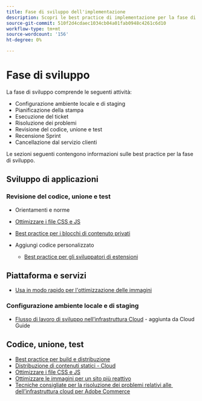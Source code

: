 ```yaml
---
title: Fase di sviluppo dell'implementazione
description: Scopri le best practice di implementazione per la fase di sviluppo dei progetti Adobe Commerce.
source-git-commit: 510f2d4cdaec1034cb04a01fab0948c4261c6d10
workflow-type: tm+mt
source-wordcount: '156'
ht-degree: 0%

---
```



# Fase di sviluppo

La fase di sviluppo comprende le seguenti attività:

- Configurazione ambiente locale e di staging
- Pianificazione della stampa
- Esecuzione del ticket
- Risoluzione dei problemi
- Revisione del codice, unione e test
- Recensione Sprint
- Cancellazione dal servizio clienti

Le sezioni seguenti contengono informazioni sulle best practice per la fase di sviluppo.

## Sviluppo di applicazioni

### Revisione del codice, unione e test

- Orientamenti e norme

<!--Assets not yet integrated
  - [Development best practices](https://wiki.corp.adobe.com/x/nT4ykw)
  - [Code Review](https://wiki.corp.adobe.com/x/qT4ykw)
  - [Debugging Magento 2](https://wiki.corp.adobe.com/x/nz4ykw) (wiki)
-->
- [Ottimizzare i file CSS e JS](optimize-css-js-files.md)
- [Best practice per i blocchi di contenuto privati](private-content-block-configuration.md)

- Aggiungi codice personalizzato
   - [Best practice per gli sviluppatori di estensioni](https://developer.adobe.com/commerce/php/best-practices/)

<!--Assets not yet integrated

  - [Best practices for theme development](https://wiki.corp.adobe.com/pages/viewpage.action?spaceKey=MAGPS&title=Best+Practices+for+Theme+Development)
  - [Module basis](https://wiki.corp.adobe.com/x/kz4ykw) (wiki) — Develop custom modules
  - [Exception Handling](https://wiki.corp.adobe.com/x/nz4ykw)
  - [Custom code copyrights](https://wiki.corp.adobe.com/x/lj4ykw)
- Source control and package management - wiki articles
  - [Code management - Git vs. Composer](https://wiki.corp.adobe.com/x/pz4ykw)
  - [Git branching strategy](https://wiki.corp.adobe.com/display/MAGPS/Git+Branching+Strategy)
  - [Composer development](https://wiki.corp.adobe.com/x/mD4ykw)
  - [Composer patching](https://wiki.corp.adobe.com/x/mj4ykw)
  - [Composer project structure](https://wiki.corp.adobe.com/x/mT4ykw)
  - [Composer tips and tricks](https://wiki.corp.adobe.com/x/lz4ykw)
-->

## Piattaforma e servizi

- [Usa in modo rapido per l&#39;ottimizzazione delle immagini](image-optimization.md)

### Configurazione ambiente locale e di staging

- [Flusso di lavoro di sviluppo nell’infrastruttura Cloud](https://devdocs.magento.com/cloud/architecture/pro-develop-deploy-workflow.html) - aggiunta da Cloud Guide

## Codice, unione, test

- [Best practice per build e distribuzione](https://devdocs.magento.com/cloud/reference/discover-deploy.html#best-practices)
- [Distribuzione di contenuti statici - Cloud](static-content-deployment.md)
- [Ottimizzare i file CSS e JS](optimize-css-js-files.md)
- [Ottimizzare le immagini per un sito più reattivo](image-optimization.md)
- [Tecniche consigliate per la risoluzione dei problemi relativi alle &#x200B; dell’infrastruttura cloud per Adobe Commerce](troubleshooting.md)
